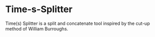 # Time-s-Splitter
Time(s) Splitter is a split and concatenate tool inspired by the cut-up method of William Burroughs.

